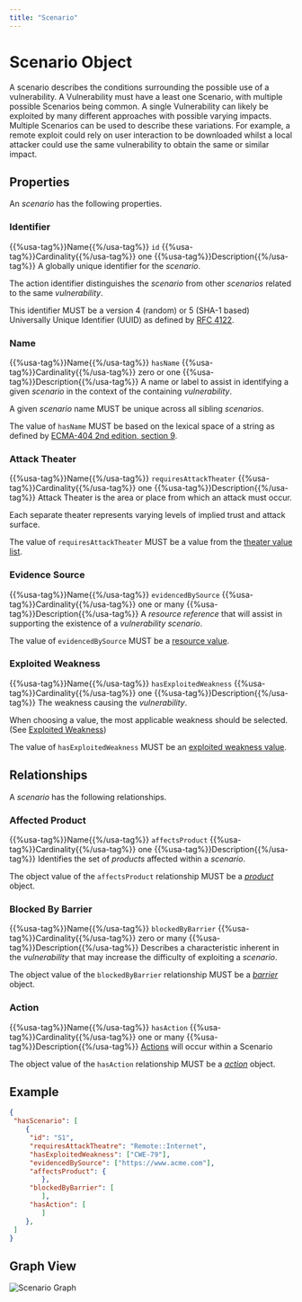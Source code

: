 ```yaml
---
title: "Scenario"
---
```


# Scenario Object

A scenario describes the conditions surrounding the possible use of a vulnerability. A Vulnerability must have a least one Scenario, with multiple possible Scenarios being common. A single Vulnerability can likely be exploited by many different approaches with possible varying impacts. Multiple Scenarios can be used to describe these variations. For example, a remote exploit could rely on user interaction to be downloaded whilst a local attacker could use the same vulnerability to obtain the same or similar impact.

## Properties

An *scenario* has the following properties.

### Identifier

{{%usa-tag%}}Name{{%/usa-tag%}} `id`
{{%usa-tag%}}Cardinality{{%/usa-tag%}} one
{{%usa-tag%}}Description{{%/usa-tag%}} A globally unique identifier for the *scenario*.

The action identifier distinguishes the *scenario* from other *scenarios* related to the same *vulnerability*.

This identifier MUST be a version 4 (random) or 5 (SHA-1 based) Universally Unique Identifier (UUID) as defined by [RFC 4122](https://www.rfc-editor.org/rfc/inline-errata/rfc4122.html).

### Name

{{%usa-tag%}}Name{{%/usa-tag%}} `hasName`
{{%usa-tag%}}Cardinality{{%/usa-tag%}} zero or one
{{%usa-tag%}}Description{{%/usa-tag%}} A name or label to assist in identifying a given *scenario* in the context of the containing *vulnerability*.

A given *scenario* name MUST be unique across all sibling *scenarios*.

The value of `hasName` MUST be based on the lexical space of a string as defined by [ECMA-404 2nd edition, section 9](https://www.ecma-international.org/wp-content/uploads/ECMA-404_2nd_edition_december_2017.pdf).

### Attack Theater

{{%usa-tag%}}Name{{%/usa-tag%}} `requiresAttackTheater`
{{%usa-tag%}}Cardinality{{%/usa-tag%}} one
{{%usa-tag%}}Description{{%/usa-tag%}} Attack Theater is the area or place from which an attack must occur.

Each separate theater represents varying levels of implied trust and attack surface.

The value of `requiresAttackTheater` MUST be a value from the [theater value list](../../values/theater).

### Evidence Source

{{%usa-tag%}}Name{{%/usa-tag%}} `evidencedBySource`
{{%usa-tag%}}Cardinality{{%/usa-tag%}} one or many
{{%usa-tag%}}Description{{%/usa-tag%}} A *resource reference* that will assist in supporting the existence of a *vulnerability* *scenario*.

The value of `evidencedBySource` MUST be a [resource value](../../values/resource-reference).

### Exploited Weakness

{{%usa-tag%}}Name{{%/usa-tag%}} `hasExploitedWeakness`
{{%usa-tag%}}Cardinality{{%/usa-tag%}} one
{{%usa-tag%}}Description{{%/usa-tag%}} The weakness causing the *vulnerability*.

When choosing a value, the most applicable weakness should be selected. (See [Exploited Weakness](../../values/exploited-weakness))

The value of `hasExploitedWeakness` MUST be an [exploited weakness value](../../values/exploited-weakness).

## Relationships

A *scenario* has the following relationships.

### Affected Product

{{%usa-tag%}}Name{{%/usa-tag%}} `affectsProduct`
{{%usa-tag%}}Cardinality{{%/usa-tag%}} one
{{%usa-tag%}}Description{{%/usa-tag%}} Identifies the set of *products* affected within a *scenario*.

The object value of the `affectsProduct` relationship MUST be a [*product*](../product) object.

### Blocked By Barrier

{{%usa-tag%}}Name{{%/usa-tag%}} `blockedByBarrier`
{{%usa-tag%}}Cardinality{{%/usa-tag%}} zero or many
{{%usa-tag%}}Description{{%/usa-tag%}} Describes a characteristic inherent in the *vulnerability* that may increase the difficulty of exploiting a *scenario*.

The object value of the `blockedByBarrier` relationship MUST be a [*barrier*](../barrier) object.

### Action

{{%usa-tag%}}Name{{%/usa-tag%}} `hasAction`
{{%usa-tag%}}Cardinality{{%/usa-tag%}} one or many
{{%usa-tag%}}Description{{%/usa-tag%}} [Actions](../action) will occur within a Scenario

The object value of the `hasAction` relationship MUST be a [*action*](../action) object.

## Example
```json
{
 "hasScenario": [
    {
     "id": "S1",
     "requiresAttackTheatre": "Remote::Internet",
     "hasExploitedWeakness": ["CWE-79"],
     "evidencedBySource": ["https://www.acme.com"],
     "affectsProduct": {
        },
     "blockedByBarrier": [
        ],
     "hasAction": [
        ]
    },
 ]
}
```

## Graph View

![Scenario Graph](/figures/graphsnippets/ScenarioSnippet.png "Scenario Graph")
